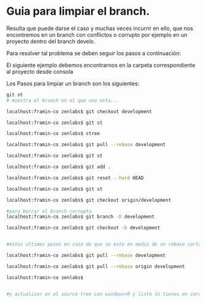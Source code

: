 Guia para limpiar el branch.
============================= 
Resulta que puede darse el caso y muchas veces incurrir en ello, que nos encontremos en un branch con conflictos o corrupto por ejemplo en un proyecto 
dentro del branch develo.

Para resolver tal problema se deben seguir los pasos a continuación:

El siguiente ejemplo debemos encontrarnos en la carpeta correspondiente al proyecto desde consola

Los Pasos para limpiar un branch son los siguientes:

```bash
git st
# muestra el branch en el que uno esta...
```
```bash
localhost:framin-co zenlabs$ git checkout development
```
```bash
localhost:framin-co zenlabs$ git st
```
```bash
localhost:framin-co zenlabs$ stree

localhost:framin-co zenlabs$ git pull --rebase development
```
```bash
localhost:framin-co zenlabs$ git st
```
```bash
localhost:framin-co zenlabs$ git add .
```
```bash
localhost:framin-co zenlabs$ git reset --hard HEAD
```
```bash
localhost:framin-co zenlabs$ git st
```
```bash
localhost:framin-co zenlabs$ git checkout origin/development
```
```bash
#para borrar el branch corrupto
localhost:framin-co zenlabs$ git branch -D development
```
```bash
localhost:framin-co zenlabs$ git checkout -b development
```
```bash

#estos ultimos pasos en caso de que se este en medio de un rebase cortado

localhost:framin-co zenlabs$ git pull --rebase development
```
```bash
localhost:framin-co zenlabs$ git pull --rebase origin development
```
```bash
localhost:framin-co zenlabs$


#y actualizar en el source tree con windows+R y listo lo tienes en correcto estado!!!!
```